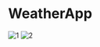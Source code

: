# WeatherApp
![1](https://user-images.githubusercontent.com/63106764/223392320-e25a8bef-42a9-4301-a870-38385679766d.jpg)
![2](https://user-images.githubusercontent.com/63106764/223392330-938e4008-c43a-4fab-bc09-c9c8b870d0a9.jpg)

